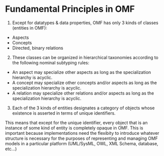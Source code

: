 # Fundamental Principles in OMF

1) Except for datatypes & data properties, OMF has only 3 kinds of classes (entities in OMF):

- Aspects
- Concepts
- Directed, binary relations

2) These classes can be organized in hierarchical taxonomies according to the following nominal subtyping rules:

- An aspect may specialize other aspects as long as the specialization hierarchy is acyclic.
- A concept may specialize other concepts and/or aspects as long as the specialization hierarchy is acyclic.
- A relation may specialize other relations and/or aspects as long as the specialization hierarchy is acyclic.

3) Each of the 3 kinds of entities designates a category of objects whose existence is asserted in terms of unique identifiers.

This means that except for the unique identifier, every object that is an instance of some kind of entity is completely opaque in OMF.
This is important because implementations need the flexibity to introduce whatever structure is necessary for the purposes of representing and managing OMF models in a particular platform (UML/SysML, OWL, XML Schema, database, etc...)


